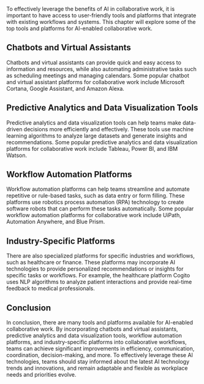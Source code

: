 

To effectively leverage the benefits of AI in collaborative work, it is important to have access to user-friendly tools and platforms that integrate with existing workflows and systems. This chapter will explore some of the top tools and platforms for AI-enabled collaborative work.

Chatbots and Virtual Assistants
-------------------------------

Chatbots and virtual assistants can provide quick and easy access to information and resources, while also automating administrative tasks such as scheduling meetings and managing calendars. Some popular chatbot and virtual assistant platforms for collaborative work include Microsoft Cortana, Google Assistant, and Amazon Alexa.

Predictive Analytics and Data Visualization Tools
-------------------------------------------------

Predictive analytics and data visualization tools can help teams make data-driven decisions more efficiently and effectively. These tools use machine learning algorithms to analyze large datasets and generate insights and recommendations. Some popular predictive analytics and data visualization platforms for collaborative work include Tableau, Power BI, and IBM Watson.

Workflow Automation Platforms
-----------------------------

Workflow automation platforms can help teams streamline and automate repetitive or rule-based tasks, such as data entry or form filling. These platforms use robotics process automation (RPA) technology to create software robots that can perform these tasks automatically. Some popular workflow automation platforms for collaborative work include UiPath, Automation Anywhere, and Blue Prism.

Industry-Specific Platforms
---------------------------

There are also specialized platforms for specific industries and workflows, such as healthcare or finance. These platforms may incorporate AI technologies to provide personalized recommendations or insights for specific tasks or workflows. For example, the healthcare platform Cogito uses NLP algorithms to analyze patient interactions and provide real-time feedback to medical professionals.

Conclusion
----------

In conclusion, there are many tools and platforms available for AI-enabled collaborative work. By incorporating chatbots and virtual assistants, predictive analytics and data visualization tools, workflow automation platforms, and industry-specific platforms into collaborative workflows, teams can achieve significant improvements in efficiency, communication, coordination, decision-making, and more. To effectively leverage these AI technologies, teams should stay informed about the latest AI technology trends and innovations, and remain adaptable and flexible as workplace needs and priorities evolve.


